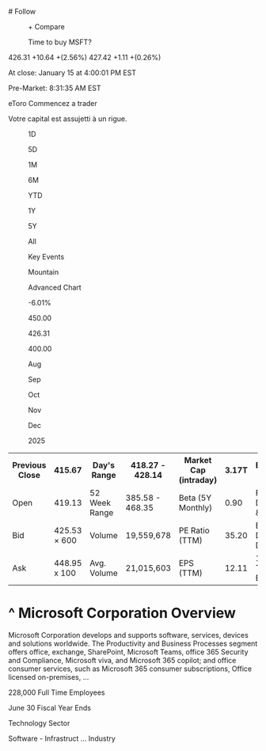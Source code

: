 <!-- PageHeader="Microsoft Corporation (MSFT)" -->

\# Follow


<figure>

\+ Compare

</figure>


<figure>

Time to buy MSFT?

</figure>


426.31 +10.64 +(2.56%) 427.42 +1.11 +(0.26%)

At close: January 15 at 4:00:01 PM EST

Pre-Market: 8:31:35 AM EST

eToro Commencez a trader

Votre capital est assujetti à un rigue.


<figure>

1D

5D

1M

6M

YTD

1Y

5Y

All

Key Events

Mountain

Advanced Chart

-6.01%

450.00

426.31

400.00

Aug

Sep

Oct

Nov

Dec

2025

</figure>


<table>
<tr>
<th>Previous Close</th>
<th>415.67</th>
<th>Day's Range</th>
<th>418.27 - 428.14</th>
<th>Market Cap (intraday)</th>
<th>3.17T</th>
<th>Earnings Date</th>
<th>Jan 29, 2025</th>
</tr>
<tr>
<td>Open</td>
<td>419.13</td>
<td>52 Week Range</td>
<td>385.58 - 468.35</td>
<td>Beta (5Y Monthly)</td>
<td>0.90</td>
<td>Forward Dividend &amp; Yield</td>
<td>3.32 (0.78%)</td>
</tr>
<tr>
<td>Bid</td>
<td>425.53 × 600</td>
<td>Volume</td>
<td>19,559,678</td>
<td>PE Ratio (TTM)</td>
<td>35.20</td>
<td>Ex-Dividend Date</td>
<td>Feb 20, 2025</td>
</tr>
<tr>
<td>Ask</td>
<td>448.95 x 100</td>
<td>Avg. Volume</td>
<td>21,015,603</td>
<td>EPS (TTM)</td>
<td>12.11</td>
<td>1y Target Est</td>
<td>508.46</td>
</tr>
</table>


# ^ Microsoft Corporation Overview

Microsoft Corporation develops and supports software, services, devices and solutions worldwide.
The Productivity and Business Processes segment offers office, exchange, SharePoint, Microsoft
Teams, office 365 Security and Compliance, Microsoft viva, and Microsoft 365 copilot; and office
consumer services, such as Microsoft 365 consumer subscriptions, Office licensed on-premises, ...

228,000
Full Time Employees

June 30
Fiscal Year Ends

Technology
Sector

Software - Infrastruct ...
Industry

<!-- PageFooter="www.microsoft.com" -->
